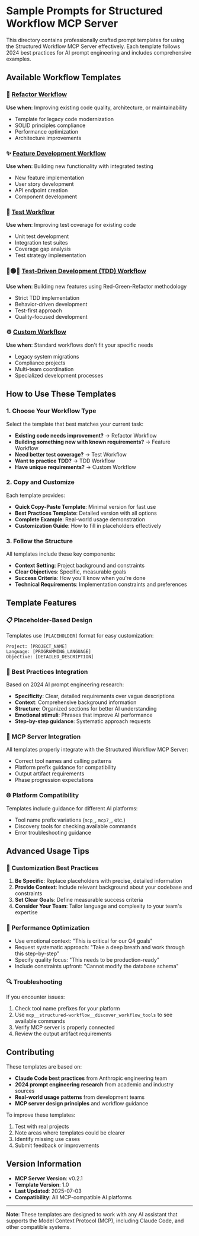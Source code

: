 # Sample Prompts for Structured Workflow MCP Server

This directory contains professionally crafted prompt templates for using the Structured Workflow MCP Server effectively. Each template follows 2024 best practices for AI prompt engineering and includes comprehensive examples.

## Available Workflow Templates

### 🔧 [Refactor Workflow](./refactor_workflow_prompt.md)
**Use when**: Improving existing code quality, architecture, or maintainability
- Template for legacy code modernization
- SOLID principles compliance
- Performance optimization
- Architecture improvements

### ✨ [Feature Development Workflow](./feature_workflow_prompt.md)  
**Use when**: Building new functionality with integrated testing
- New feature implementation
- User story development
- API endpoint creation
- Component development

### 🧪 [Test Workflow](./test_workflow_prompt.md)
**Use when**: Improving test coverage for existing code
- Unit test development  
- Integration test suites
- Coverage gap analysis
- Test strategy implementation

### 🔴🟢🔵 [Test-Driven Development (TDD) Workflow](./tdd_workflow_prompt.md)
**Use when**: Building new features using Red-Green-Refactor methodology
- Strict TDD implementation
- Behavior-driven development
- Test-first approach
- Quality-focused development

### ⚙️ [Custom Workflow](./custom_workflow_prompt.md)
**Use when**: Standard workflows don't fit your specific needs
- Legacy system migrations
- Compliance projects
- Multi-team coordination
- Specialized development processes

## How to Use These Templates

### 1. Choose Your Workflow Type
Select the template that best matches your current task:
- **Existing code needs improvement?** → Refactor Workflow
- **Building something new with known requirements?** → Feature Workflow  
- **Need better test coverage?** → Test Workflow
- **Want to practice TDD?** → TDD Workflow
- **Have unique requirements?** → Custom Workflow

### 2. Copy and Customize
Each template provides:
- **Quick Copy-Paste Template**: Minimal version for fast use
- **Best Practices Template**: Detailed version with all options
- **Complete Example**: Real-world usage demonstration
- **Customization Guide**: How to fill in placeholders effectively

### 3. Follow the Structure
All templates include these key components:
- **Context Setting**: Project background and constraints
- **Clear Objectives**: Specific, measurable goals
- **Success Criteria**: How you'll know when you're done
- **Technical Requirements**: Implementation constraints and preferences

## Template Features

### 📋 Placeholder-Based Design
Templates use `[PLACEHOLDER]` format for easy customization:
```
Project: [PROJECT_NAME]
Language: [PROGRAMMING_LANGUAGE]  
Objective: [DETAILED_DESCRIPTION]
```

### 🎯 Best Practices Integration
Based on 2024 AI prompt engineering research:
- **Specificity**: Clear, detailed requirements over vague descriptions
- **Context**: Comprehensive background information
- **Structure**: Organized sections for better AI understanding
- **Emotional stimuli**: Phrases that improve AI performance
- **Step-by-step guidance**: Systematic approach requests

### 🔧 MCP Server Integration
All templates properly integrate with the Structured Workflow MCP Server:
- Correct tool names and calling patterns
- Platform prefix guidance for compatibility
- Output artifact requirements
- Phase progression expectations

### 🌐 Platform Compatibility
Templates include guidance for different AI platforms:
- Tool name prefix variations (`mcp_`, `mcp7_`, etc.)
- Discovery tools for checking available commands
- Error troubleshooting guidance

## Advanced Usage Tips

### 🎨 Customization Best Practices
1. **Be Specific**: Replace placeholders with precise, detailed information
2. **Provide Context**: Include relevant background about your codebase and constraints
3. **Set Clear Goals**: Define measurable success criteria
4. **Consider Your Team**: Tailor language and complexity to your team's expertise

### 🚀 Performance Optimization
- Use emotional context: "This is critical for our Q4 goals"
- Request systematic approach: "Take a deep breath and work through this step-by-step"
- Specify quality focus: "This needs to be production-ready"
- Include constraints upfront: "Cannot modify the database schema"

### 🔍 Troubleshooting
If you encounter issues:
1. Check tool name prefixes for your platform
2. Use `mcp__structured-workflow__discover_workflow_tools` to see available commands
3. Verify MCP server is properly connected
4. Review the output artifact requirements

## Contributing

These templates are based on:
- **Claude Code best practices** from Anthropic engineering team
- **2024 prompt engineering research** from academic and industry sources  
- **Real-world usage patterns** from development teams
- **MCP server design principles** and workflow guidance

To improve these templates:
1. Test with real projects
2. Note areas where templates could be clearer
3. Identify missing use cases
4. Submit feedback or improvements

## Version Information

- **MCP Server Version**: v0.2.1
- **Template Version**: 1.0
- **Last Updated**: 2025-07-03
- **Compatibility**: All MCP-compatible AI platforms

---

**Note**: These templates are designed to work with any AI assistant that supports the Model Context Protocol (MCP), including Claude Code, and other compatible systems.